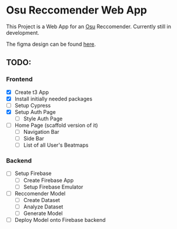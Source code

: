# Osu Reccomender Web App

This Project is a Web App for an [Osu](https://osu.ppy.sh/) Reccomender. Currently still in development.

The figma design can be found [here](https://www.figma.com/design/tvCc0rsBiD7Ex1YpUwtSMO/osu-reccomender?node-id=102-995&t=3vYmuE5X8Xz0Ok3l-1).

## TODO:

### Frontend

- [x] Create t3 App
- [x] Install initially needed packages
- [ ] Setup Cypress
- [x] Setup Auth Page
  - [ ] Style Auth Page
- [ ] Home Page (scaffold version of it)
  - [ ] Navigation Bar
  - [ ] Side Bar
  - [ ] List of all User's Beatmaps

### Backend

- [ ] Setup Firebase
  - [ ] Create Firebase App
  - [ ] Setup Firebase Emulator
- [ ] Reccomender Model
  - [ ] Create Dataset
  - [ ] Analyze Dataset
  - [ ] Generate Model
- [ ] Deploy Model onto Firebase backend
